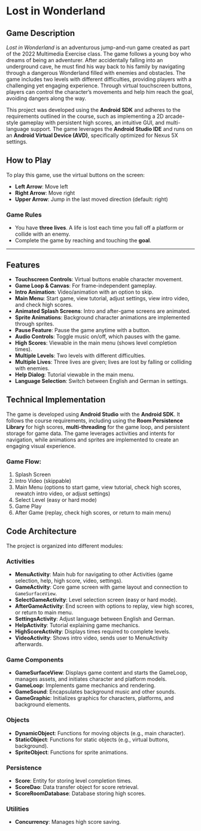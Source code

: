 # Lost in Wonderland

## Game Description

*Lost in Wonderland* is an adventurous jump-and-run game created as part of the 2022 Multimedia Exercise class. The game follows a young boy who dreams of being an adventurer. After accidentally falling into an underground cave, he must find his way back to his family by navigating through a dangerous Wonderland filled with enemies and obstacles. The game includes two levels with different difficulties, providing players with a challenging yet engaging experience. Through virtual touchscreen buttons, players can control the character’s movements and help him reach the goal, avoiding dangers along the way. 

This project was developed using the **Android SDK** and adheres to the requirements outlined in the course, such as implementing a 2D arcade-style gameplay with persistent high scores, an intuitive GUI, and multi-language support. The game leverages the **Android Studio IDE** and runs on an **Android Virtual Device (AVD)**, specifically optimized for Nexus 5X settings.

## How to Play

To play this game, use the virtual buttons on the screen:

- **Left Arrow**: Move left
- **Right Arrow**: Move right
- **Upper Arrow**: Jump in the last moved direction (default: right)

### Game Rules

- You have **three lives**. A life is lost each time you fall off a platform or collide with an enemy.
- Complete the game by reaching and touching the **goal**.
  
---

## Features

- **Touchscreen Controls**: Virtual buttons enable character movement.
- **Game Loop & Canvas**: For frame-independent gameplay.
- **Intro Animation**: Video/animation with an option to skip.
- **Main Menu**: Start game, view tutorial, adjust settings, view intro video, and check high scores.
- **Animated Splash Screens**: Intro and after-game screens are animated.
- **Sprite Animations**: Background character animations are implemented through sprites.
- **Pause Feature**: Pause the game anytime with a button.
- **Audio Controls**: Toggle music on/off, which pauses with the game.
- **High Scores**: Viewable in the main menu (shows level completion times).
- **Multiple Levels**: Two levels with different difficulties.
- **Multiple Lives**: Three lives are given; lives are lost by falling or colliding with enemies.
- **Help Dialog**: Tutorial viewable in the main menu.
- **Language Selection**: Switch between English and German in settings.

## Technical Implementation

The game is developed using **Android Studio** with the **Android SDK**. It follows the course requirements, including using the **Room Persistence Library** for high scores, **multi-threading** for the game loop, and persistent storage for game data. The game leverages activities and intents for navigation, while animations and sprites are implemented to create an engaging visual experience.

### Game Flow:
1. Splash Screen
2. Intro Video (skippable)
3. Main Menu (options to start game, view tutorial, check high scores, rewatch intro video, or adjust settings)
4. Select Level (easy or hard mode)
5. Game Play
6. After Game (replay, check high scores, or return to main menu)

## Code Architecture

The project is organized into different modules:

### Activities
- **MenuActivity**: Main hub for navigating to other Activities (game selection, help, high score, video, settings).
- **GameActivity**: Core game screen with game layout and connection to `GameSurfaceView`.
- **SelectGameActivity**: Level selection screen (easy or hard mode).
- **AfterGameActivity**: End screen with options to replay, view high scores, or return to main menu.
- **SettingsActivity**: Adjust language between English and German.
- **HelpActivity**: Tutorial explaining game mechanics.
- **HighScoreActivity**: Displays times required to complete levels.
- **VideoActivity**: Shows intro video, sends user to MenuActivity afterwards.

### Game Components
- **GameSurfaceView**: Displays game content and starts the GameLoop, manages assets, and initiates character and platform models.
- **GameLoop**: Implements game mechanics and rendering.
- **GameSound**: Encapsulates background music and other sounds.
- **GameGraphic**: Initializes graphics for characters, platforms, and background elements.

### Objects
- **DynamicObject**: Functions for moving objects (e.g., main character).
- **StaticObject**: Functions for static objects (e.g., virtual buttons, background).
- **SpriteObject**: Functions for sprite animations.

### Persistence
- **Score**: Entity for storing level completion times.
- **ScoreDao**: Data transfer object for score retrieval.
- **ScoreRoomDatabase**: Database storing high scores.

### Utilities
- **Concurrency**: Manages high score saving.
